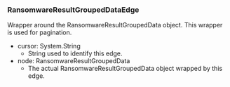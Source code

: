 ### RansomwareResultGroupedDataEdge
Wrapper around the RansomwareResultGroupedData object. This wrapper is used for pagination.

- cursor: System.String
  - String used to identify this edge.
- node: RansomwareResultGroupedData
  - The actual RansomwareResultGroupedData object wrapped by this edge.

